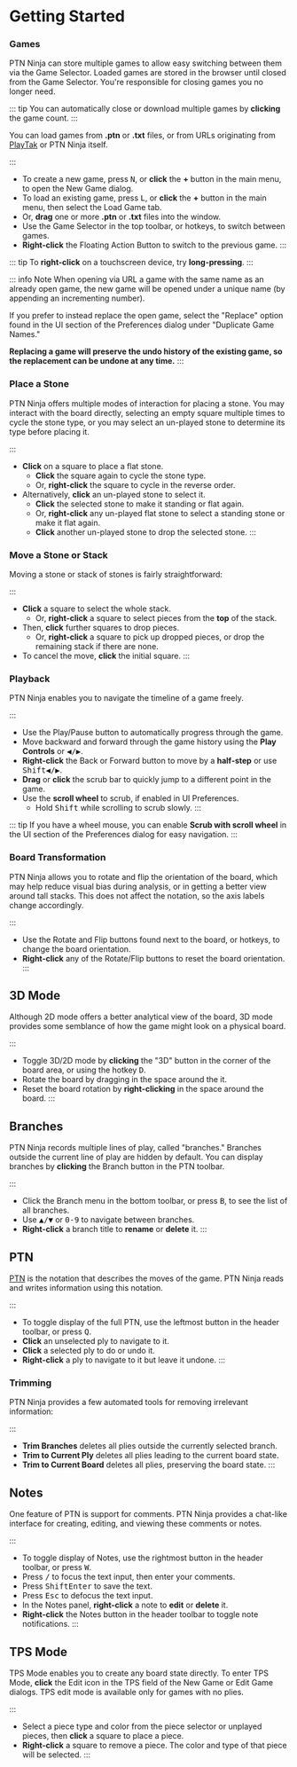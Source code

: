 Getting Started
===

### Games

PTN Ninja can store multiple games to allow easy switching between them via the Game Selector. Loaded games are stored in the browser until closed from the Game Selector. You're responsible for closing games you no longer need.

::: tip
You can automatically close or download multiple games by **clicking** the game count.
:::

You can load games from **.ptn** or **.txt** files, or from URLs originating from [PlayTak](https://www.playtak.com/games) or PTN Ninja itself.

:::
- To create a new game, press <kbd>N</kbd>, or **click** the **+** button in the main menu, to open the New Game dialog.
- To load an existing game, press <kbd>L</kbd>, or **click** the **+** button in the main menu, then select the Load Game tab.
- Or, **drag** one or more **.ptn** or **.txt** files into the window.
- Use the Game Selector in the top toolbar, or hotkeys, to switch between games.
- **Right-click** the Floating Action Button to switch to the previous game.
:::

::: tip
To **right-click** on a touchscreen device, try **long-pressing**.
:::

::: info Note
When opening via URL a game with the same name as an already open game, the new game will be opened under a unique name (by appending an incrementing number).

If you prefer to instead replace the open game, select the "Replace" option found in the UI section of the Preferences dialog under "Duplicate Game Names."

**Replacing a game will preserve the undo history of the existing game, so the replacement can be undone at any time.**
:::

### Place a Stone

PTN Ninja offers multiple modes of interaction for placing a stone. You may interact with the board directly, selecting an empty square multiple times to cycle the stone type, or you may select an un-played stone to determine its type before placing it.

:::
- **Click** on a square to place a flat stone.
  - **Click** the square again to cycle the stone type.
  - Or, **right-click** the square to cycle in the reverse order.
- Alternatively, **click** an un-played stone to select it.
  - **Click** the selected stone to make it standing or flat again.
  - Or, **right-click** any un-played flat stone to select a standing stone or make it flat again.
  - **Click** another un-played stone to drop the selected stone.
:::

### Move a Stone or Stack

Moving a stone or stack of stones is fairly straightforward:

:::
- **Click** a square to select the whole stack.
  - Or, **right-click** a square to select pieces from the **top** of the stack.
- Then, **click** further squares to drop pieces.
  - Or, **right-click** a square to pick up dropped pieces, or drop the remaining stack if there are none.
- To cancel the move, **click** the initial square.
:::

### Playback

PTN Ninja enables you to navigate the timeline of a game freely.

:::
- Use the Play/Pause button to automatically progress through the game.
- Move backward and forward through the game history using the **Play Controls** or <kbd>◀/▶</kbd>.
- **Right-click** the Back or Forward button to move by a **half-step** or use <kbd>Shift</kbd><kbd>◀/▶</kbd>.
- **Drag** or **click** the scrub bar to quickly jump to a different point in the game.
- Use the **scroll wheel** to scrub, if enabled in UI Preferences.
  - Hold <kbd>Shift</kbd> while scrolling to scrub slowly.
:::

::: tip
If you have a wheel mouse, you can enable **Scrub with scroll wheel** in the UI section of the Preferences dialog for easy navigation.
:::

### Board Transformation

PTN Ninja allows you to rotate and flip the orientation of the board, which may help reduce visual bias during analysis, or in getting a better view around tall stacks. This does not affect the notation, so the axis labels change accordingly.

:::
- Use the Rotate and Flip buttons found next to the board, or hotkeys, to change the board orientation.
- **Right-click** any of the Rotate/Flip buttons to reset the board orientation.
:::

3D Mode
---

Although 2D mode offers a better analytical view of the board, 3D mode provides some semblance of how the game might look on a physical board.

:::
- Toggle 3D/2D mode by **clicking** the "3D" button in the corner of the board area, or using the hotkey <kbd>D</kbd>.
- Rotate the board by dragging in the space around the it.
- Reset the board rotation by **right-clicking** in the space around the board.
:::

Branches
---

PTN Ninja records multiple lines of play, called "branches." Branches outside the current line of play are hidden by default. You can display branches by **clicking** the Branch button in the PTN toolbar.

:::
- Click the Branch menu in the bottom toolbar, or press <kbd>B</kbd>, to see the list of all branches.
- Use <kbd>▲/▼</kbd> <span>or</span> <kbd>0-9</kbd> to navigate between branches.
- **Right-click** a branch title to **rename** or **delete** it.
:::

PTN
---

[PTN](https://ustak.org/portable-tak-notation/) is the notation that describes the moves of the game. PTN Ninja reads and writes information using this notation.

:::
- To toggle display of the full PTN, use the leftmost button in the header toolbar, or press <kbd>Q</kbd>.
- **Click** an unselected ply to navigate to it.
- **Click** a selected ply to do or undo it.
- **Right-click** a ply to navigate to it but leave it undone.
:::

### Trimming
PTN Ninja provides a few automated tools for removing irrelevant information:

:::
- **Trim Branches** deletes all plies outside the currently selected branch.
- **Trim to Current Ply** deletes all plies leading to the current board state.
- **Trim to Current Board** deletes all plies, preserving the board state.
:::

Notes
---

One feature of PTN is support for comments. PTN Ninja provides a chat-like interface for creating, editing, and viewing these comments or notes.

:::
- To toggle display of Notes, use the rightmost button in the header toolbar, or press <kbd>W</kbd>.
- Press <kbd>/</kbd> to focus the text input, then enter your comments.
- Press <kbd>Shift</kbd><kbd>Enter</kbd> to save the text.
- Press <kbd>Esc</kbd> to defocus the text input.
- In the Notes panel, **right-click** a note to **edit** or **delete** it.
- **Right-click** the Notes button in the header toolbar to toggle note notifications.
:::

TPS Mode
---

TPS Mode enables you to create any board state directly. To enter TPS Mode, **click** the Edit icon in the TPS field of the New Game or Edit Game dialogs. TPS edit mode is available only for games with no plies.

:::
- Select a piece type and color from the piece selector or unplayed pieces, then **click** a square to place a piece.
- **Right-click** a square to remove a piece. The color and type of that piece will be selected.
:::
